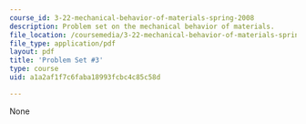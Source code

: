 ```yaml
---
course_id: 3-22-mechanical-behavior-of-materials-spring-2008
description: Problem set on the mechanical behavior of materials.
file_location: /coursemedia/3-22-mechanical-behavior-of-materials-spring-2008/a1a2af1f7c6faba18993fcbc4c85c58d_ps3.pdf
file_type: application/pdf
layout: pdf
title: 'Problem Set #3'
type: course
uid: a1a2af1f7c6faba18993fcbc4c85c58d

---
```

None
